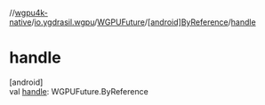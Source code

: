 //[wgpu4k-native](../../../../index.md)/[io.ygdrasil.wgpu](../../index.md)/[WGPUFuture](../index.md)/[[android]ByReference](index.md)/[handle](handle.md)

# handle

[android]\
val [handle](handle.md): WGPUFuture.ByReference